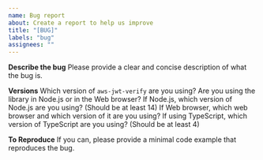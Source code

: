 ```yaml
---
name: Bug report
about: Create a report to help us improve
title: "[BUG]"
labels: "bug"
assignees: ""
---
```


**Describe the bug**
Please provide a clear and concise description of what the bug is.

**Versions**
Which version of `aws-jwt-verify` are you using?
Are you using the library in Node.js or in the Web browser?
If Node.js, which version of Node.js are you using? (Should be at least 14)
If Web browser, which web browser and which version of it are you using?
If using TypeScript, which version of TypeScript are you using? (Should be at least 4)

**To Reproduce**
If you can, please provide a minimal code example that reproduces the bug.
